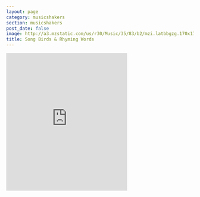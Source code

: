 ```yaml
---
layout: page
category: musicshakers
section: musicshakers
post_date: false
image: http://a3.mzstatic.com/us/r30/Music/35/83/b2/mzi.latbbgzg.170x170-75.jpg
title: Song Birds & Rhyming Words
---
```


<iframe src="https://widgets.itunes.apple.com/widget.html?c=gb&brc=FFFFFF&blc=FFFFFF&trc=FFFFFF&tlc=FFFFFF&d=&t=&m=music&e=album&w=325&h=370&ids=420573626&wt=discovery&partnerId=&affiliate_id=&at=&ct=" frameborder=0 style="overflow-x:hidden;overflow-y:hidden;width:325px;height: 370px;border:0px"></iframe>
